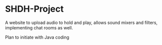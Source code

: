 # SHDH-Project
A website to upload audio to hold and play, allows sound mixers and filters, implementing chat rooms as well. 

Plan to initiate with Java coding
